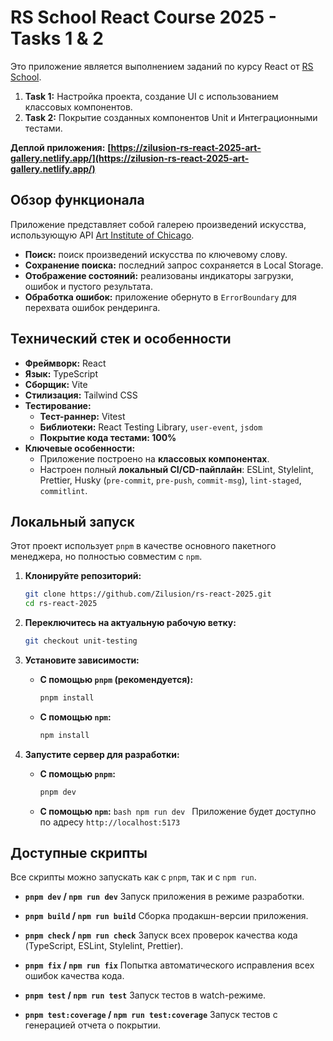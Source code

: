 # RS School React Course 2025 - Tasks 1 & 2

Это приложение является выполнением заданий по курсу React от [RS School](https://rs.school/).

1.  **Task 1:** Настройка проекта, создание UI с использованием классовых компонентов.
2.  **Task 2:** Покрытие созданных компонентов Unit и Интеграционными тестами.

**Деплой приложения:** **[https://zilusion-rs-react-2025-art-gallery.netlify.app/](https://zilusion-rs-react-2025-art-gallery.netlify.app/)**

## Обзор функционала

Приложение представляет собой галерею произведений искусства, использующую API [Art Institute of Chicago](https://api.artic.edu/api/v1/artworks).

- **Поиск:** поиск произведений искусства по ключевому слову.
- **Сохранение поиска:** последний запрос сохраняется в Local Storage.
- **Отображение состояний:** реализованы индикаторы загрузки, ошибок и пустого результата.
- **Обработка ошибок:** приложение обернуто в `ErrorBoundary` для перехвата ошибок рендеринга.

## Технический стек и особенности

- **Фреймворк:** React
- **Язык:** TypeScript
- **Сборщик:** Vite
- **Стилизация:** Tailwind CSS
- **Тестирование:**
  - **Тест-раннер:** Vitest
  - **Библиотеки:** React Testing Library, `user-event`, `jsdom`
  - **Покрытие кода тестами: 100%**
- **Ключевые особенности:**
  - Приложение построено на **классовых компонентах**.
  - Настроен полный **локальный CI/CD-пайплайн**: ESLint, Stylelint, Prettier, Husky (`pre-commit`, `pre-push`, `commit-msg`), `lint-staged`, `commitlint`.

## Локальный запуск

Этот проект использует `pnpm` в качестве основного пакетного менеджера, но полностью совместим с `npm`.

1.  **Клонируйте репозиторий:**

    ```bash
    git clone https://github.com/Zilusion/rs-react-2025.git
    cd rs-react-2025
    ```

2.  **Переключитесь на актуальную рабочую ветку:**

    ```bash
    git checkout unit-testing
    ```

3.  **Установите зависимости:**
    - **С помощью `pnpm` (рекомендуется):**
      ```bash
      pnpm install
      ```
    - **С помощью `npm`:**
      ```bash
      npm install
      ```

4.  **Запустите сервер для разработки:**
    - **С помощью `pnpm`:**
      ```bash
      pnpm dev
      ```
    - **С помощью `npm`:**
      `bash
    npm run dev
    `
      Приложение будет доступно по адресу `http://localhost:5173`

## Доступные скрипты

Все скрипты можно запускать как с `pnpm`, так и с `npm run`.

- **`pnpm dev` / `npm run dev`**
  Запуск приложения в режиме разработки.

- **`pnpm build` / `npm run build`**
  Сборка продакшн-версии приложения.

- **`pnpm check` / `npm run check`**
  Запуск всех проверок качества кода (TypeScript, ESLint, Stylelint, Prettier).

- **`pnpm fix` / `npm run fix`**
  Попытка автоматического исправления всех ошибок качества кода.

- **`pnpm test` / `npm run test`**
  Запуск тестов в watch-режиме.

- **`pnpm test:coverage` / `npm run test:coverage`**
  Запуск тестов с генерацией отчета о покрытии.
